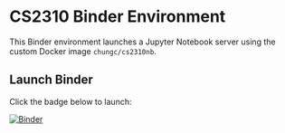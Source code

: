 # CS2310 Binder Environment
This Binder environment launches a Jupyter Notebook server using the custom Docker image `chungc/cs2310nb`.

## Launch Binder

Click the badge below to launch:

[![Binder](https://mybinder.org/badge_logo.svg)](https://mybinder.org/v2/gh/dive4dec/cs2310nb/HEAD)

